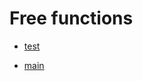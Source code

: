 # Free functions

- [test](./hello_world_sub_package-test.md)

- [main](./hello_world_sub_package-main.md)

